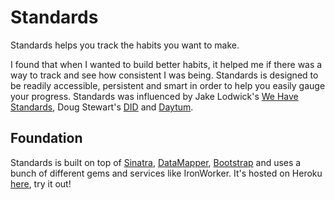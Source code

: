 Standards
=========

Standards helps you track the habits you want to make.

I found that when I wanted to build better habits, it helped me if there was a way to track and see how consistent I was being. Standards is designed to be readily accessible, persistent and smart in order to help you easily gauge your progress. Standards was influenced by Jake Lodwick's [We Have Standards](http://wehavestandards.com/), Doug Stewart's [DID](http://did.heroku.com/) and [Daytum](http://www.daytum.com).

Foundation
----------

Standards is built on top of [Sinatra](http://www.sinatrarb.com), [DataMapper](http://www.datamapper.org), [Bootstrap](http://twitter.github.com/bootstrap) and uses a bunch of different gems and services like IronWorker. It's hosted on Heroku [here](http://mystandards.herokuapp.com), try it out!